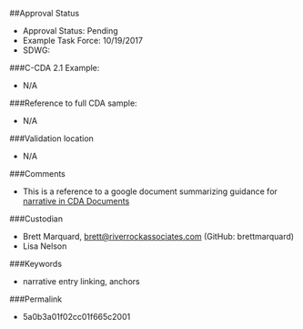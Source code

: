 ##Approval Status 

* Approval Status: Pending
* Example Task Force: 10/19/2017
* SDWG: 

###C-CDA 2.1 Example: 

* N/A

###Reference to full CDA sample:
* N/A

###Validation location
* N/A

###Comments
* This is a reference to a google document summarizing guidance for [narrative in CDA Documents](https://docs.google.com/document/d/1r1qBuzPQNkLiNpLkTOIv4RHXQHkyx7_N7_Es3MiHUek/edit)

###Custodian

* Brett Marquard, brett@riverrockassociates.com (GitHub: brettmarquard)
* Lisa Nelson

###Keywords

* narrative entry linking, anchors




###Permalink 

* 5a0b3a01f02cc01f665c2001